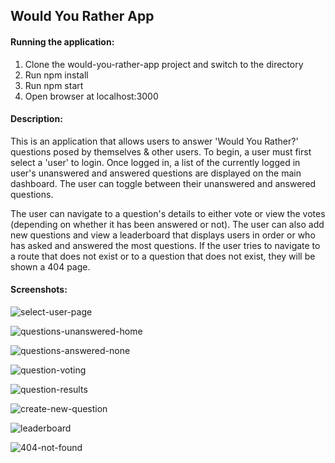## Would You Rather App

#### Running the application:
1. Clone the would-you-rather-app project and switch to the directory
2. Run npm install
3. Run npm start
4. Open browser at localhost:3000

#### Description:
This is an application that allows users to answer 'Would You Rather?' questions posed by themselves & other users. To begin, a user must first select a 'user' to login. Once logged in, a list of the currently logged in user's unanswered and answered questions are displayed on the main dashboard. The user can toggle between their unanswered and answered questions.

The user can navigate to a question's details to either vote or view the votes (depending on whether it has been answered or not). The user can also add new questions and view a leaderboard that displays users in order or who has asked and answered the most questions. If the user tries to navigate to a route that does not exist or to a question that does not exist, they will be shown a 404 page.


#### Screenshots:
![select-user-page](https://react-nd-would-you-rather-app-screenshots.s3.amazonaws.com/user-select.png)

![questions-unanswered-home](https://react-nd-would-you-rather-app-screenshots.s3.amazonaws.com/unanswered-questions.png)

![questions-answered-none](https://react-nd-would-you-rather-app-screenshots.s3.amazonaws.com/answered-questions-none.png)

![question-voting](https://react-nd-would-you-rather-app-screenshots.s3.amazonaws.com/question-voting.png)

![question-results](https://react-nd-would-you-rather-app-screenshots.s3.amazonaws.com/question-results.png)

![create-new-question](https://react-nd-would-you-rather-app-screenshots.s3.amazonaws.com/create-new-question.png)

![leaderboard](https://react-nd-would-you-rather-app-screenshots.s3.amazonaws.com/leaderboard.png)

![404-not-found](https://react-nd-would-you-rather-app-screenshots.s3.amazonaws.com/not-found-404.png)
